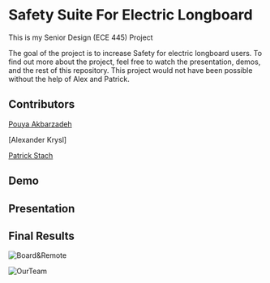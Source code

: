 # Safety Suite For Electric Longboard
This is my Senior Design (ECE 445) Project

The goal of the project is to increase Safety for electric longboard users. To find out more about the project, feel free to watch the presentation, demos, and the rest of this repository. This project would not have been possible without the help of Alex and Patrick. 

Contributors
-----
[Pouya Akbarzadeh](https://github.com/OfficialPouya)

[Alexander Krysl]

[Patrick Stach](https://github.com/pat-stach) 

Demo
-----

Presentation
-----

Final Results
-----
![Board&Remote](https://i.imgur.com/0Ts57t3.jpg)

![OurTeam](https://i.imgur.com/wKfyaSs.jpg)
